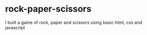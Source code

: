 # rock-paper-scissors
I built a game of rock, paper and scissors using basic html, css and javascript
